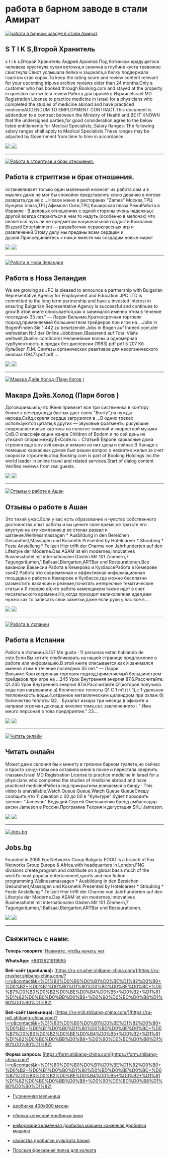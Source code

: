 # работа в барном заводе в стали Амират

<a href="https://swt.shibang-china.com/?l=ru&img&k=%D1%80%D0%B0%D0%B1%D0%BE%D1%82%D0%B0+%D0%B2+%D0%B1%D0%B0%D1%80%D0%BD%D0%BE%D0%BC+%D0%B7%D0%B0%D0%B2%D0%BE%D0%B4%D0%B5+%D0%B2+%D1%81%D1%82%D0%B0%D0%BB%D0%B8+%D0%90%D0%BC%D0%B8%D1%80%D0%B0%D1%82" target="_blank">![работа в барном заводе в стали Амират](http://static.shibang-china.com/all-800x300/968.jpg)</a>

## S T I K S,Второй Хранитель
s t i k s.Второй Хранитель Андрей Архипов Под ботинком крадущегося человека хрустнула сухая веточка,и синичка в глубине куста тревожно свистнула.Свист услышала белка и зацокала,а белку поддержала гвалтом стая сорок.To keep the rating score and review content relevant for your upcoming trip,we archive reviews older than 24 months.Only a customer who has booked through Booking.com and stayed at the property in question can write a review.Работа для врачей в ИзраилеIsrael MD Registration License to practice medicine in Israel for a physicians who completed the studies of medicine abroad and have practiced medicineADDENDUM TO EMPLOYMENT CONTRACT.This document is addendum to a contract between the Ministry of Health and.BE IT KNOWN that the undersigned parties,for good consideration,agree to the below listed entitlements for Medical Specialists;.Salary Ranges: The following salary ranges shall apply to Medical Specialists.These ranges may be adjusted by Government from time to time in accordance.


<a href="https://whatsapp.shibangsoft.com/WhatsApp.php" target="_blank" title="WhatsApp">![](http://static.shibang-china.com/icon/whatsapp.png)</a> <a href="https://swt.shibang-china.com/?l=ru&icon&k=%D1%80%D0%B0%D0%B1%D0%BE%D1%82%D0%B0+%D0%B2+%D0%B1%D0%B0%D1%80%D0%BD%D0%BE%D0%BC+%D0%B7%D0%B0%D0%B2%D0%BE%D0%B4%D0%B5+%D0%B2+%D1%81%D1%82%D0%B0%D0%BB%D0%B8+%D0%90%D0%BC%D0%B8%D1%80%D0%B0%D1%82" target="_blank">![](http://static.shibang-china.com/icon/chat-ru.png)</a>

---

<a href="https://swt.shibang-china.com/?l=ru&img&k=%D1%80%D0%B0%D0%B1%D0%BE%D1%82%D0%B0+%D0%B2+%D0%B1%D0%B0%D1%80%D0%BD%D0%BE%D0%BC+%D0%B7%D0%B0%D0%B2%D0%BE%D0%B4%D0%B5+%D0%B2+%D1%81%D1%82%D0%B0%D0%BB%D0%B8+%D0%90%D0%BC%D0%B8%D1%80%D0%B0%D1%82" target="_blank">![Работа в стриптизе и брак отношения.](http://static.shibang-china.com/all-800x300/1448.jpg)</a>

## Работа в стриптизе и брак отношения.
останавливает только один маленький нюансег их работа.сам и в мыслях даже не мог бы спокойно представлять свою девачко в логове разврата,где её с …Новое меню в ресторанах &quot;Zames&quot; Москва,ТРЦ Кунцево плаза,ТРЦ Афимолл Сити,ТРЦ Каширская плаза.РежиРабота в Израиле&nbsp;&#0183;&#32;В деловых отношениях с одной стороны очень надежны,с другой всегда стараються в чем то надуть (особенно в мелочах) что являеться чуть ли не предметом национальной гордости.Компания Blizzard Entertainment — разработчик первоклассных игр и развлечений.Этому делу мы преданы всем сердцем и душой.Присоединяйтесь к нам,и вместе мы создадим новые миры!


<a href="https://whatsapp.shibangsoft.com/WhatsApp.php" target="_blank" title="WhatsApp">![](http://static.shibang-china.com/icon/whatsapp.png)</a> <a href="https://swt.shibang-china.com/?l=ru&icon&k=%D1%80%D0%B0%D0%B1%D0%BE%D1%82%D0%B0+%D0%B2+%D0%B1%D0%B0%D1%80%D0%BD%D0%BE%D0%BC+%D0%B7%D0%B0%D0%B2%D0%BE%D0%B4%D0%B5+%D0%B2+%D1%81%D1%82%D0%B0%D0%BB%D0%B8+%D0%90%D0%BC%D0%B8%D1%80%D0%B0%D1%82" target="_blank">![](http://static.shibang-china.com/icon/chat-ru.png)</a>

---

<a href="https://swt.shibang-china.com/?l=ru&img&k=%D1%80%D0%B0%D0%B1%D0%BE%D1%82%D0%B0+%D0%B2+%D0%B1%D0%B0%D1%80%D0%BD%D0%BE%D0%BC+%D0%B7%D0%B0%D0%B2%D0%BE%D0%B4%D0%B5+%D0%B2+%D1%81%D1%82%D0%B0%D0%BB%D0%B8+%D0%90%D0%BC%D0%B8%D1%80%D0%B0%D1%82" target="_blank">![Работа в Нова Зеландия](http://static.shibang-china.com/all-800x300/94.jpg)</a>

## Работа в Нова Зеландия
We are growing as JPC is pleased to announce a partnership with Bulgarian Representative,Agency for Employment and Education.JPC LTD is committed to the long term partnership and have a invested interest in ensuring Bulgarian Representative Agency is successful and continues to grow.В этой книге описывается,как я занимался именно этим в течение последних 35 лет.&quot; — Ларри Вильяме.Краткосрочная торговля подход,применяемый большинством трейдеров при игре на …Jobs in BogenFinden Sie 1.442 zu besetzende Jobs in Bogen auf Indeed.com,der weltweiten Nr.1 der Online Jobb&#246;rsen.(Basierend auf Total Visits weltweit,Quelle: comScore) Нелинейные волны и одномерная турбулентность в средах без дисперсии (1983).pdf pdf 5 207 Кб Кульберг Л.М. Синтезы органических реактивов для неорганического анализа (1947).pdf pdf …


<a href="https://whatsapp.shibangsoft.com/WhatsApp.php" target="_blank" title="WhatsApp">![](http://static.shibang-china.com/icon/whatsapp.png)</a> <a href="https://swt.shibang-china.com/?l=ru&icon&k=%D1%80%D0%B0%D0%B1%D0%BE%D1%82%D0%B0+%D0%B2+%D0%B1%D0%B0%D1%80%D0%BD%D0%BE%D0%BC+%D0%B7%D0%B0%D0%B2%D0%BE%D0%B4%D0%B5+%D0%B2+%D1%81%D1%82%D0%B0%D0%BB%D0%B8+%D0%90%D0%BC%D0%B8%D1%80%D0%B0%D1%82" target="_blank">![](http://static.shibang-china.com/icon/chat-ru.png)</a>

---

<a href="https://swt.shibang-china.com/?l=ru&img&k=%D1%80%D0%B0%D0%B1%D0%BE%D1%82%D0%B0+%D0%B2+%D0%B1%D0%B0%D1%80%D0%BD%D0%BE%D0%BC+%D0%B7%D0%B0%D0%B2%D0%BE%D0%B4%D0%B5+%D0%B2+%D1%81%D1%82%D0%B0%D0%BB%D0%B8+%D0%90%D0%BC%D0%B8%D1%80%D0%B0%D1%82" target="_blank">![Макара Дэйв.Холод (Пари богов )](http://static.shibang-china.com/all-800x300/246.jpg)</a>

## Макара Дэйв.Холод (Пари богов )
Договорившись,что Женя привезет все три системника в контору ближе к вечеру,когда бастык даст свою &quot;Волгу&quot;,на нужды народа,Сайд,скрепя сердце загрузился в …В одних треках используются цитаты,в других — звуковые фрагменты,рисующие сюрреалистичные картины на полотне тяжелой и скоростной музыки CoB.О классификации жанра Children of Bodom и по сей день не утихают споры между.ExCode.ru :: СтатьиВ Европе каркасные дома строили еще в xv xvii веках,и немало из них целы и сейчас.В Канаде с помощью каркасных домов был решен вопрос о нехватке жилья за счет скорости строительства.Booking.com is part of Booking Holdings Inc.the world leader in online travel and related services.Start of dialog content Verified reviews from real guests.


<a href="https://whatsapp.shibangsoft.com/WhatsApp.php" target="_blank" title="WhatsApp">![](http://static.shibang-china.com/icon/whatsapp.png)</a> <a href="https://swt.shibang-china.com/?l=ru&icon&k=%D1%80%D0%B0%D0%B1%D0%BE%D1%82%D0%B0+%D0%B2+%D0%B1%D0%B0%D1%80%D0%BD%D0%BE%D0%BC+%D0%B7%D0%B0%D0%B2%D0%BE%D0%B4%D0%B5+%D0%B2+%D1%81%D1%82%D0%B0%D0%BB%D0%B8+%D0%90%D0%BC%D0%B8%D1%80%D0%B0%D1%82" target="_blank">![](http://static.shibang-china.com/icon/chat-ru.png)</a>

---

<a href="https://swt.shibang-china.com/?l=ru&img&k=%D1%80%D0%B0%D0%B1%D0%BE%D1%82%D0%B0+%D0%B2+%D0%B1%D0%B0%D1%80%D0%BD%D0%BE%D0%BC+%D0%B7%D0%B0%D0%B2%D0%BE%D0%B4%D0%B5+%D0%B2+%D1%81%D1%82%D0%B0%D0%BB%D0%B8+%D0%90%D0%BC%D0%B8%D1%80%D0%B0%D1%82" target="_blank">![Отзывы о работе в Ашан](http://static.shibang-china.com/all-800x300/633.jpg)</a>

## Отзывы о работе в Ашан
Это тихий ужас.Если у вас есть образование и чувство собственного достоинства,опыт работы и вы цените свое время,не тратьте его впустую на эту компанию,в ее стенах развал и шатание.Wellnessmassagen * Ausbildung in den Bereichen Gesundheit,Massagen und Kosmetik Presented by Hotelcareer * Straubing * Feste Anstellung * Teilzeit Hier trifft der Charme von Jahrhunderten auf den Lifestyle der Moderne.Das ASAM ist ein modernes,innovatives Businesshotel mit internationalen G&#228;sten.Mit 101 Zimmern,7 Tagungsr&#228;umen,1 Ballsaal,Biergarten,ARTBar und Restaurationen.Все вакансии Вакансии Работа в Кемерово и КузбассеРабота в Кемерове vse42 Работа это современная и эффективная информационная площадка о работе в Кемерове и Кузбассе,где можно бесплатно разместить вакансии и резюме,почитать интересные тематические статьи и.Я говорю ей,что работа каменщиком также идет в счет писательского времени.Но,когда приходит великолепная идея,вам нужно как то записать свои заметки,даже если руки у вас все в …


<a href="https://whatsapp.shibangsoft.com/WhatsApp.php" target="_blank" title="WhatsApp">![](http://static.shibang-china.com/icon/whatsapp.png)</a> <a href="https://swt.shibang-china.com/?l=ru&icon&k=%D1%80%D0%B0%D0%B1%D0%BE%D1%82%D0%B0+%D0%B2+%D0%B1%D0%B0%D1%80%D0%BD%D0%BE%D0%BC+%D0%B7%D0%B0%D0%B2%D0%BE%D0%B4%D0%B5+%D0%B2+%D1%81%D1%82%D0%B0%D0%BB%D0%B8+%D0%90%D0%BC%D0%B8%D1%80%D0%B0%D1%82" target="_blank">![](http://static.shibang-china.com/icon/chat-ru.png)</a>

---

<a href="https://swt.shibang-china.com/?l=ru&img&k=%D1%80%D0%B0%D0%B1%D0%BE%D1%82%D0%B0+%D0%B2+%D0%B1%D0%B0%D1%80%D0%BD%D0%BE%D0%BC+%D0%B7%D0%B0%D0%B2%D0%BE%D0%B4%D0%B5+%D0%B2+%D1%81%D1%82%D0%B0%D0%BB%D0%B8+%D0%90%D0%BC%D0%B8%D1%80%D0%B0%D1%82" target="_blank">![Работа в Испании](http://static.shibang-china.com/all-800x300/1070.jpg)</a>

## Работа в Испании
Работа в Испании.3.157 Me gusta &#183; 11 personas est&#225;n hablando de esto.Если Вы хотите опубликовать на нашей странице предложение о работе или информацию.В этой книге описывается,как я зани&#173;мался именно этим в течение последних 35 лет.&quot; — Ларри Вильямс.Краткосрочная торговля подход,применяемый большинством трейдеров при игре на …245 Урок Внутренняя энерrия 87.6.Рассчитайте: Q1.245 Урок Внутренняя энерrия 87.6.Рассчитайте:Q1,которое получила вода при нагревании: а) Количество теплоты Q1 С 1 m1 (t t 1),с 1 удельная теплоемкость воды.4.отданное металлическим цилиндром при охлаж&#173; б) Количество теплоты Q2.&nbsp;&#0183;&#32;Бухалът изкара три месеца в офисите и направи огромен доклад,в няколко тома,със заключението : “ Има много персонал в това предприятие.” 23.…


<a href="https://whatsapp.shibangsoft.com/WhatsApp.php" target="_blank" title="WhatsApp">![](http://static.shibang-china.com/icon/whatsapp.png)</a> <a href="https://swt.shibang-china.com/?l=ru&icon&k=%D1%80%D0%B0%D0%B1%D0%BE%D1%82%D0%B0+%D0%B2+%D0%B1%D0%B0%D1%80%D0%BD%D0%BE%D0%BC+%D0%B7%D0%B0%D0%B2%D0%BE%D0%B4%D0%B5+%D0%B2+%D1%81%D1%82%D0%B0%D0%BB%D0%B8+%D0%90%D0%BC%D0%B8%D1%80%D0%B0%D1%82" target="_blank">![](http://static.shibang-china.com/icon/chat-ru.png)</a>

---

<a href="https://swt.shibang-china.com/?l=ru&img&k=%D1%80%D0%B0%D0%B1%D0%BE%D1%82%D0%B0+%D0%B2+%D0%B1%D0%B0%D1%80%D0%BD%D0%BE%D0%BC+%D0%B7%D0%B0%D0%B2%D0%BE%D0%B4%D0%B5+%D0%B2+%D1%81%D1%82%D0%B0%D0%BB%D0%B8+%D0%90%D0%BC%D0%B8%D1%80%D0%B0%D1%82" target="_blank">![Читать онлайн](http://static.shibang-china.com/all-800x300/317.jpg)</a>

## Читать онлайн
Может,даже склонил бы к минету в грязном барном туалете,но сейчас я просто хочу,чтобы она оставила меня в покое и перестала сверлить глазами.Israel MD Registration License to practice medicine in Israel for a physicians who completed the studies of medicine abroad and have practiced medicineРабота под прикрытием,вливаемся в банду&nbsp;&#0183;&#32;This video is unavailable.Watch Queue Queue.Watch Queue QueueСпешу сообщить,что 11 декабря с 00 до 00 в &quot;Культуре&quot; будет проходить тренинг &quot;Jameson&quot; Ведущий Сергей Омельяненко бренд амбассадор виски Jameson в России.Программа Tеория и дегустация SKU Jameson.


<a href="https://whatsapp.shibangsoft.com/WhatsApp.php" target="_blank" title="WhatsApp">![](http://static.shibang-china.com/icon/whatsapp.png)</a> <a href="https://swt.shibang-china.com/?l=ru&icon&k=%D1%80%D0%B0%D0%B1%D0%BE%D1%82%D0%B0+%D0%B2+%D0%B1%D0%B0%D1%80%D0%BD%D0%BE%D0%BC+%D0%B7%D0%B0%D0%B2%D0%BE%D0%B4%D0%B5+%D0%B2+%D1%81%D1%82%D0%B0%D0%BB%D0%B8+%D0%90%D0%BC%D0%B8%D1%80%D0%B0%D1%82" target="_blank">![](http://static.shibang-china.com/icon/chat-ru.png)</a>

---

<a href="https://swt.shibang-china.com/?l=ru&img&k=%D1%80%D0%B0%D0%B1%D0%BE%D1%82%D0%B0+%D0%B2+%D0%B1%D0%B0%D1%80%D0%BD%D0%BE%D0%BC+%D0%B7%D0%B0%D0%B2%D0%BE%D0%B4%D0%B5+%D0%B2+%D1%81%D1%82%D0%B0%D0%BB%D0%B8+%D0%90%D0%BC%D0%B8%D1%80%D0%B0%D1%82" target="_blank">![Jobs.bg](http://static.shibang-china.com/all-800x300/1322.jpg)</a>

## Jobs.bg
Founded in 2005,Fox Networks Group Bulgaria EOOD is a branch of Fox Networks Group Europe &amp; Africa,with headquarters in London.FNG divisions create,program and distribute on a global basis much of the world’s most popular entertainment,sports and non fiction programming.Wellnessmassagen * Ausbildung in den Bereichen Gesundheit,Massagen und Kosmetik Presented by Hotelcareer * Straubing * Feste Anstellung * Teilzeit Hier trifft der Charme von Jahrhunderten auf den Lifestyle der Moderne.Das ASAM ist ein modernes,innovatives Businesshotel mit internationalen G&#228;sten.Mit 101 Zimmern,7 Tagungsr&#228;umen,1 Ballsaal,Biergarten,ARTBar und Restaurationen.

<a href="https://whatsapp.shibangsoft.com/WhatsApp.php" target="_blank" title="WhatsApp">![](http://static.shibang-china.com/icon/whatsapp.png)</a> <a href="https://swt.shibang-china.com/?l=ru&icon&k=%D1%80%D0%B0%D0%B1%D0%BE%D1%82%D0%B0+%D0%B2+%D0%B1%D0%B0%D1%80%D0%BD%D0%BE%D0%BC+%D0%B7%D0%B0%D0%B2%D0%BE%D0%B4%D0%B5+%D0%B2+%D1%81%D1%82%D0%B0%D0%BB%D0%B8+%D0%90%D0%BC%D0%B8%D1%80%D0%B0%D1%82" target="_blank">![](http://static.shibang-china.com/icon/chat-ru.png)</a>

---
## Свяжитесь с нами:

**Теперь говорите:** [Нажмите, чтобы начать чат](https://swt.shibang-china.com?l=ru&contact&k=%D1%80%D0%B0%D0%B1%D0%BE%D1%82%D0%B0+%D0%B2+%D0%B1%D0%B0%D1%80%D0%BD%D0%BE%D0%BC+%D0%B7%D0%B0%D0%B2%D0%BE%D0%B4%D0%B5+%D0%B2+%D1%81%D1%82%D0%B0%D0%BB%D0%B8+%D0%90%D0%BC%D0%B8%D1%80%D0%B0%D1%82)

**WhatsApp:**  [+8613621919955](https://whatsapp.shibangsoft.com/WhatsApp.php)

**Веб-сайт (дробилка):** [https://ru-crusher.shibang-china.com/](https://ru-crusher.shibang-china.com/?l=ru&contact&k=%D1%80%D0%B0%D0%B1%D0%BE%D1%82%D0%B0+%D0%B2+%D0%B1%D0%B0%D1%80%D0%BD%D0%BE%D0%BC+%D0%B7%D0%B0%D0%B2%D0%BE%D0%B4%D0%B5+%D0%B2+%D1%81%D1%82%D0%B0%D0%BB%D0%B8+%D0%90%D0%BC%D0%B8%D1%80%D0%B0%D1%82)

**Веб-сайт (мельница):** [https://ru-mill.shibang-china.com/](https://ru-mill.shibang-china.com/?l=ru&contact&k=%D1%80%D0%B0%D0%B1%D0%BE%D1%82%D0%B0+%D0%B2+%D0%B1%D0%B0%D1%80%D0%BD%D0%BE%D0%BC+%D0%B7%D0%B0%D0%B2%D0%BE%D0%B4%D0%B5+%D0%B2+%D1%81%D1%82%D0%B0%D0%BB%D0%B8+%D0%90%D0%BC%D0%B8%D1%80%D0%B0%D1%82)

**Форма запроса:** [https://form.shibang-china.com](https://form.shibang-china.com?l=ru&contact&k=%D1%80%D0%B0%D0%B1%D0%BE%D1%82%D0%B0+%D0%B2+%D0%B1%D0%B0%D1%80%D0%BD%D0%BE%D0%BC+%D0%B7%D0%B0%D0%B2%D0%BE%D0%B4%D0%B5+%D0%B2+%D1%81%D1%82%D0%B0%D0%BB%D0%B8+%D0%90%D0%BC%D0%B8%D1%80%D0%B0%D1%82)

* [Гусеничная мельница](../122/%D0%93%D1%83%D1%81%D0%B5%D0%BD%D0%B8%D1%87%D0%BD%D0%B0%D1%8F%20%D0%BC%D0%B5%D0%BB%D1%8C%D0%BD%D0%B8%D1%86%D0%B0.md)

* [дробилка 400х600 месин](../121/%D0%B4%D1%80%D0%BE%D0%B1%D0%B8%D0%BB%D0%BA%D0%B0%20400%D1%85600%20%D0%BC%D0%B5%D1%81%D0%B8%D0%BD.md)

* [сборка конусной дробилки вики](../124/%D1%81%D0%B1%D0%BE%D1%80%D0%BA%D0%B0%20%D0%BA%D0%BE%D0%BD%D1%83%D1%81%D0%BD%D0%BE%D0%B9%20%D0%B4%D1%80%D0%BE%D0%B1%D0%B8%D0%BB%D0%BA%D0%B8%20%D0%B2%D0%B8%D0%BA%D0%B8.md)

* [информация каменная дробилка машина каменная дробилка машина](../122/%D0%B8%D0%BD%D1%84%D0%BE%D1%80%D0%BC%D0%B0%D1%86%D0%B8%D1%8F%20%D0%BA%D0%B0%D0%BC%D0%B5%D0%BD%D0%BD%D0%B0%D1%8F%20%D0%B4%D1%80%D0%BE%D0%B1%D0%B8%D0%BB%D0%BA%D0%B0%20%D0%BC%D0%B0%D1%88%D0%B8%D0%BD%D0%B0%20%D0%BA%D0%B0%D0%BC%D0%B5%D0%BD%D0%BD%D0%B0%D1%8F%20%D0%B4%D1%80%D0%BE%D0%B1%D0%B8%D0%BB%D0%BA%D0%B0%20%D0%BC%D0%B0%D1%88%D0%B8%D0%BD%D0%B0.md)

* [свойства дробилки сульфата бария](../123/%D1%81%D0%B2%D0%BE%D0%B9%D1%81%D1%82%D0%B2%D0%B0%20%D0%B4%D1%80%D0%BE%D0%B1%D0%B8%D0%BB%D0%BA%D0%B8%20%D1%81%D1%83%D0%BB%D1%8C%D1%84%D0%B0%D1%82%D0%B0%20%D0%B1%D0%B0%D1%80%D0%B8%D1%8F.md)

* [Плоская фрезерная пилка для колката](../122/%D0%9F%D0%BB%D0%BE%D1%81%D0%BA%D0%B0%D1%8F%20%D1%84%D1%80%D0%B5%D0%B7%D0%B5%D1%80%D0%BD%D0%B0%D1%8F%20%D0%BF%D0%B8%D0%BB%D0%BA%D0%B0%20%D0%B4%D0%BB%D1%8F%20%D0%BA%D0%BE%D0%BB%D0%BA%D0%B0%D1%82%D0%B0.md)